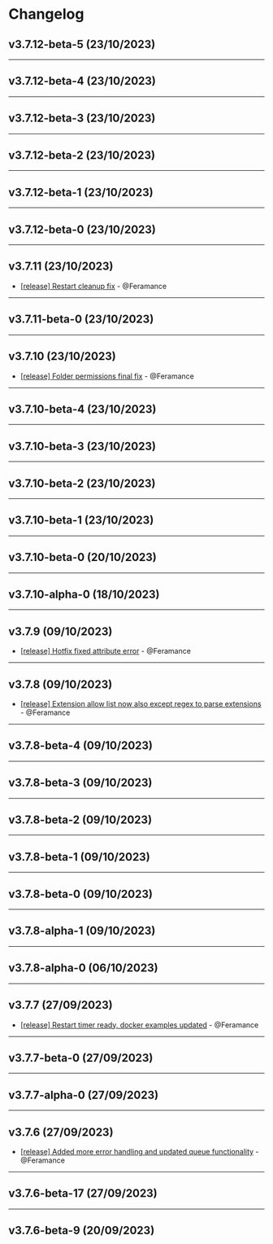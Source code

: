 # Changelog

## v3.7.12-beta-5 (23/10/2023)

---

## v3.7.12-beta-4 (23/10/2023)

---

## v3.7.12-beta-3 (23/10/2023)

---

## v3.7.12-beta-2 (23/10/2023)

---

## v3.7.12-beta-1 (23/10/2023)

---

## v3.7.12-beta-0 (23/10/2023)

---

## v3.7.11 (23/10/2023)
- [[release] Restart cleanup fix](https://github.com/Feramance/qBitrr/commit/5eab6deb521b4b40e884eac021647fa756ef268e) - @Feramance

---

## v3.7.11-beta-0 (23/10/2023)

---

## v3.7.10 (23/10/2023)
- [[release] Folder permissions final fix](https://github.com/Feramance/qBitrr/commit/2563b4a9aa6775dce4df20430b61fad599b9cd0c) - @Feramance

---

## v3.7.10-beta-4 (23/10/2023)

---

## v3.7.10-beta-3 (23/10/2023)

---

## v3.7.10-beta-2 (23/10/2023)

---

## v3.7.10-beta-1 (23/10/2023)

---

## v3.7.10-beta-0 (20/10/2023)

---

## v3.7.10-alpha-0 (18/10/2023)

---

## v3.7.9 (09/10/2023)
- [[release] Hotfix fixed attribute error](https://github.com/Feramance/qBitrr/commit/c5b9bcbdc8f1db24575eddba5df0e3990a9815b6) - @Feramance

---

## v3.7.8 (09/10/2023)
- [[release] Extension allow list now also except regex to parse extensions](https://github.com/Feramance/qBitrr/commit/b0a1d6382676734405adc9b6b45d2855ed465a5c) - @Feramance

---

## v3.7.8-beta-4 (09/10/2023)

---

## v3.7.8-beta-3 (09/10/2023)

---

## v3.7.8-beta-2 (09/10/2023)

---

## v3.7.8-beta-1 (09/10/2023)

---

## v3.7.8-beta-0 (09/10/2023)

---

## v3.7.8-alpha-1 (09/10/2023)

---

## v3.7.8-alpha-0 (06/10/2023)

---

## v3.7.7 (27/09/2023)
- [[release] Restart timer ready, docker examples updated](https://github.com/Feramance/qBitrr/commit/dbb95b7c6d651c14f6b7d082e713e0b3b1fa5297) - @Feramance

---

## v3.7.7-beta-0 (27/09/2023)

---

## v3.7.7-alpha-0 (27/09/2023)

---

## v3.7.6 (27/09/2023)
- [[release] Added more error handling and updated queue functionality](https://github.com/Feramance/qBitrr/commit/ffeecb09c6aa9df46040b68b83bc565ca6cb3043) - @Feramance

---

## v3.7.6-beta-17 (27/09/2023)

---

## v3.7.6-beta-9 (20/09/2023)
